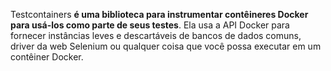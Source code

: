Testcontainers **é uma biblioteca para instrumentar contêineres Docker para usá-los como parte de seus testes**. Ela usa a API Docker para fornecer instâncias leves e descartáveis de bancos de dados comuns, driver da web Selenium ou qualquer coisa que você possa executar em um contêiner Docker.